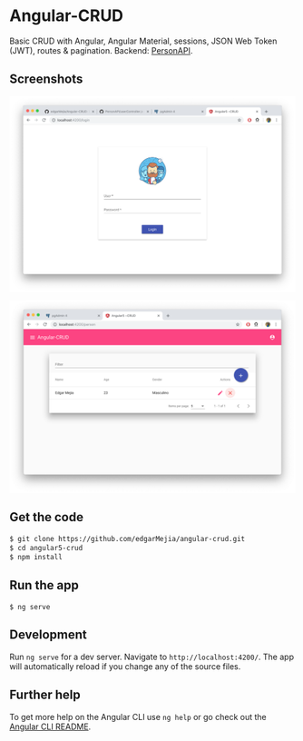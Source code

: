 # Angular-CRUD

Basic CRUD with Angular, Angular Material, sessions, JSON Web Token (JWT), routes & pagination.
Backend: [PersonAPI](https://github.com/edgarMejia/PersonAPI).

## Screenshots

<p>
    <img src="/capturas/login.png" alt="screenshot" align="center">
</p>
<p align="center">
    <img src="/capturas/grid-v2.png" alt="screenshot" align="center">
</p>

## Get the code

```
$ git clone https://github.com/edgarMejia/angular-crud.git
$ cd angular5-crud
$ npm install
```

## Run the app

```
$ ng serve
```

## Development

Run `ng serve` for a dev server. Navigate to `http://localhost:4200/`. The app will automatically reload if you change any of the source files.

## Further help

To get more help on the Angular CLI use `ng help` or go check out the [Angular CLI README](https://github.com/angular/angular-cli/blob/master/README.md).
